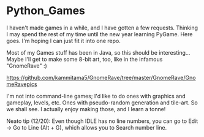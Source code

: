 # Python_Games

I haven't made games in a while, and I have gotten a few requests. 
Thinking I may spend the rest of my time until the new year learning PyGame.
Here goes. I'm hoping I can just fit it into one repo.

Most of my Games stuff has been in Java, so this should be interesting...
Maybe I'll get to make some 8-bit art, too, like in the infamous "GnomeRave" :)

https://github.com/kammitama5/GnomeRave/tree/master/GnomeRave/GnomeRavepics

I'm not into command-line games; I'd like to do ones with graphics and gameplay, levels, etc.
Ones with pseudo-random generation and tile-art. So we shall see. 
I actually enjoy making those, and I learn a tonne!

Neato tip (12/20): Even though IDLE has no line numbers, you can go to 
Edit -> Go to Line (Alt + G), which allows you to Search number line.
